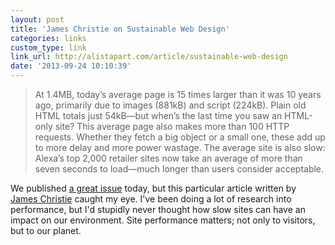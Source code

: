 ```yaml
---
layout: post
title: 'James Christie on Sustainable Web Design'
categories: links
custom_type: link
link_url: http://alistapart.com/article/sustainable-web-design
date: '2013-09-24 10:10:39'
---
```

>At 1.4MB, today’s average page is 15 times larger than it was 10 years ago, primarily due to images (881kB) and script (224kB). Plain old HTML totals just 54kB—but when’s the last time you saw an HTML-only site? This average page also makes more than 100 HTTP requests. Whether they fetch a big object or a small one, these add up to more delay and more power wastage. The average site is also slow: Alexa’s top 2,000 retailer sites now take an average of more than seven seconds to load—much longer than users consider acceptable.

We published [a great issue](http://alistapart.com/issue/383) today, but this particular article written by [James Christie](http://jcux.co.uk/) caught my eye. I've been doing a lot of research into performance, but I'd stupidly never thought how slow sites can have an impact on our environment. Site performance matters; not only to visitors, but to our planet.